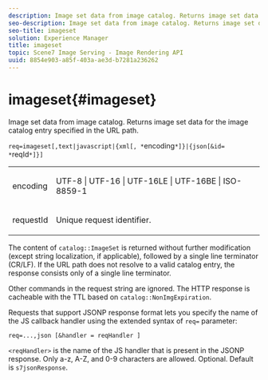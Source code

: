 ```yaml
---
description: Image set data from image catalog. Returns image set data for the image catalog entry specified in the URL path.
seo-description: Image set data from image catalog. Returns image set data for the image catalog entry specified in the URL path.
seo-title: imageset
solution: Experience Manager
title: imageset
topic: Scene7 Image Serving - Image Rendering API
uuid: 8854e903-a85f-403a-ae3d-b7281a236262
---
```


# imageset{#imageset}

Image set data from image catalog. Returns image set data for the image catalog entry specified in the URL path.

 `req=imageset[,text|javascript|{xml[, *`encoding`*]}|{json[&id= *`reqId`*]}]`

<table id="simpletable_86FF9E59B11D4C408F0D932D46CC2F8E"> 
 <tr class="strow"> 
  <td class="stentry"> <p><span class="codeph"><span class="varname"> encoding</span></span> </p> </td> 
  <td class="stentry"> <p><span class="codeph"> UTF-8 | UTF-16 | UTF-16LE | UTF-16BE | ISO-8859-1</span> </p></td> 
 </tr> 
 <tr class="strow"> 
  <td class="stentry"> <p><span class="codeph"><span class="varname"> requestId</span></span> </p></td> 
  <td class="stentry"> <p>Unique request identifier. </p></td> 
 </tr> 
</table>

The content of `catalog::ImageSet` is returned without further modification (except string localization, if applicable), followed by a single line terminator (CR/LF). If the URL path does not resolve to a valid catalog entry, the response consists only of a single line terminator.

Other commands in the request string are ignored. The HTTP response is cacheable with the TTL based on `catalog::NonImgExpiration`.

Requests that support JSONP response format lets you specify the name of the JS callback handler using the extended syntax of `req=` parameter:

`req=...,json [&handler = reqHandler ]`

`<reqHandler>` is the name of the JS handler that is present in the JSONP response. Only a-z, A-Z, and 0-9 characters are allowed. Optional. Default is `s7jsonResponse`. 
